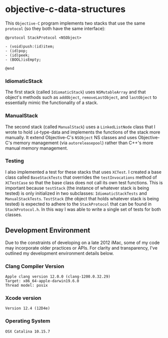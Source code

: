 # objective-c-data-structures
This `Objective-C` program implements two stacks that use the same `protocol` (so they both have the same interface):
```
@protocol StackProtocol <NSObject>

- (void)push:(id)item;
- (id)pop;
- (id)peek;
- (BOOL)isEmpty;

@end
```

### IdiomaticStack
The first stack (called `IdiomaticStack`) uses `NSMutableArray` and that object's methods such as `addObject`, `removeLastObject`, and `lastObject` to essentially mimic the functionality of a stack.  

### ManualStack
The second stack (called `ManualStack`) uses a `LinkedListNode` class that I wrote to hold `id`-type-data and implements the functions of the stack more manually. It extend Objective-C's `NSObject` NS classes and uses Objective-C's memory management (via `autoreleasepool`) rather than C++'s more manual memory management.

### Testing
I also implemented a test for these stacks that uses `XCTest`. I created a base class called `BaseStackTests` that overrides the `testInvocations` method of `XCTestCase` so that the base class does not call its own test functions. This is important because `testStack` (the instance of whatever stack is being tested) is only initialized in two subclasses: `IdiomaticStackTests` and `ManualStackTests`. `TestStack` (the object that holds whatever stack is being tested) is expected to adhere to the `StackProtocol` that can be found in `StackProtocol.h`. In this way I was able to write a single set of tests for both classes.


## Development Environment
Due to the constraints of developing on a late 2012 iMac, some of my code may incorporate older practices or APIs. For clarity and transparency, I've outlined my development environment details below.

### Clang Compiler Version
```
Apple clang version 12.0.0 (clang-1200.0.32.29)
Target: x86_64-apple-darwin19.6.0
Thread model: posix
```

### Xcode version
```
Version 12.4 (12D4e)
```

### Operating System
```
OSX Catalina 10.15.7
```


